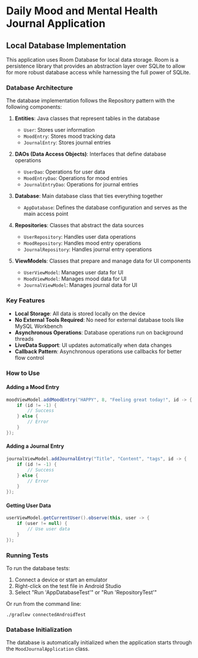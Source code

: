 # Daily Mood and Mental Health Journal Application

## Local Database Implementation

This application uses Room Database for local data storage. Room is a persistence library that provides an abstraction layer over SQLite to allow for more robust database access while harnessing the full power of SQLite.

### Database Architecture

The database implementation follows the Repository pattern with the following components:

1. **Entities**: Java classes that represent tables in the database
   - `User`: Stores user information
   - `MoodEntry`: Stores mood tracking data
   - `JournalEntry`: Stores journal entries

2. **DAOs (Data Access Objects)**: Interfaces that define database operations
   - `UserDao`: Operations for user data
   - `MoodEntryDao`: Operations for mood entries
   - `JournalEntryDao`: Operations for journal entries

3. **Database**: Main database class that ties everything together
   - `AppDatabase`: Defines the database configuration and serves as the main access point

4. **Repositories**: Classes that abstract the data sources
   - `UserRepository`: Handles user data operations
   - `MoodRepository`: Handles mood entry operations
   - `JournalRepository`: Handles journal entry operations

5. **ViewModels**: Classes that prepare and manage data for UI components
   - `UserViewModel`: Manages user data for UI
   - `MoodViewModel`: Manages mood data for UI
   - `JournalViewModel`: Manages journal data for UI

### Key Features

- **Local Storage**: All data is stored locally on the device
- **No External Tools Required**: No need for external database tools like MySQL Workbench
- **Asynchronous Operations**: Database operations run on background threads
- **LiveData Support**: UI updates automatically when data changes
- **Callback Pattern**: Asynchronous operations use callbacks for better flow control

### How to Use

#### Adding a Mood Entry

```java
moodViewModel.addMoodEntry("HAPPY", 8, "Feeling great today!", id -> {
    if (id != -1) {
        // Success
    } else {
        // Error
    }
});
```

#### Adding a Journal Entry

```java
journalViewModel.addJournalEntry("Title", "Content", "tags", id -> {
    if (id != -1) {
        // Success
    } else {
        // Error
    }
});
```

#### Getting User Data

```java
userViewModel.getCurrentUser().observe(this, user -> {
    if (user != null) {
        // Use user data
    }
});
```

### Running Tests

To run the database tests:

1. Connect a device or start an emulator
2. Right-click on the test file in Android Studio
3. Select "Run 'AppDatabaseTest'" or "Run 'RepositoryTest'"

Or run from the command line:

```
./gradlew connectedAndroidTest
```

### Database Initialization

The database is automatically initialized when the application starts through the `MoodJournalApplication` class.
